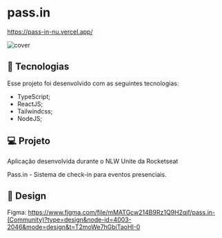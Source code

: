 # pass.in
https://pass-in-nu.vercel.app/

![cover](https://github.com/XxWexX5/pass.in/assets/37388037/d2c2531a-cf38-4e1c-96e0-9d2ffbfd9d2b)

## 🚀 Tecnologias

Esse projeto foi desenvolvido com as seguintes tecnologias:
* TypeScript;
* ReactJS;
* Tailwindcss;
* NodeJS;

## 💻 Projeto

Aplicação desenvolvida durante o NLW Unite da Rocketseat

Pass.in - Sistema de check-in para eventos presenciais.

## 🎨 Design

Figma: https://www.figma.com/file/mMATGcw214B9Rz1Q9H2qjf/pass.in-(Community)?type=design&node-id=4003-2046&mode=design&t=T2moWe7hGbiTaoHI-0
